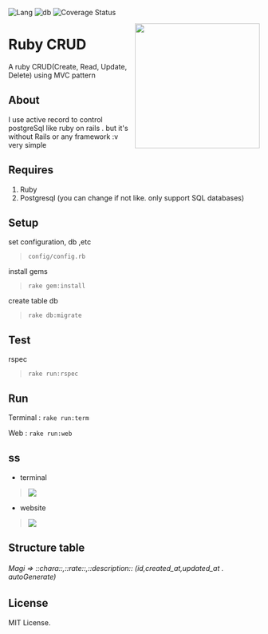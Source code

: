 ![Lang](https://img.shields.io/badge/Language-Ruby-red)
![db](https://img.shields.io/badge/db-PostgreSql-yellow)
![Coverage Status](https://img.shields.io/badge/coverage-99%25-green)

<a href="https://github.com/rokhimin/ruby-CRUD-postgreSql"><img src="https://media1.tenor.com/images/6e23cd74106fc9ff4fbc4540ba516426/tenor.gif?itemid=5321438" width="250" align="right"/></a>
# Ruby CRUD
A ruby CRUD(Create, Read, Update, Delete) using MVC pattern

## About
I use active record to control postgreSql like ruby on rails .
but it's without Rails or any framework :v very simple

## Requires
1. Ruby
2. Postgresql (you can change if not like. only support SQL databases)

## Setup
set configuration, db ,etc 
> ```config/config.rb```

install gems
> ```rake gem:install```

create table db
> ```rake db:migrate```

## Test
rspec
> ```rake run:rspec```

## Run
Terminal :
```rake run:term```

Web :
```rake run:web```

## ss
- terminal
> ![](https://i.imgur.com/yQWV7C7.gif)

- website
> ![](https://i.imgur.com/ji0L82j.jpg)

## Structure table
###### Magi => ::chara::,::rate::,::description:: (id,created_at,updated_at . autoGenerate)

## License
MIT License.



